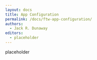 ```yaml
---
layout: docs
title: App Configuration
permalink: /docs/ftw-app-configuration/
authors:
  - Jack R. Dunaway
editors:
  - placeholder
---
```


placeholder
